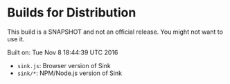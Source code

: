 # Builds for Distribution

This build is a SNAPSHOT and not an official release.  You might not want to use it.

Built on: Tue Nov  8 18:44:39 UTC 2016

* `sink.js`: Browser version of Sink
* `sink/*`: NPM/Node.js version of Sink
